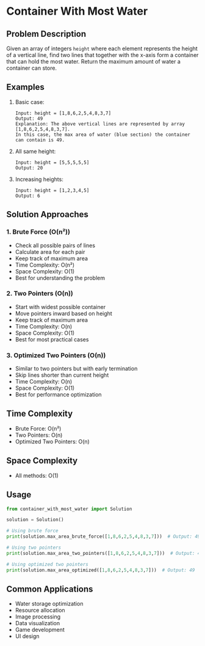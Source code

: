 # Container With Most Water

## Problem Description
Given an array of integers `height` where each element represents the height of a vertical line, find two lines that together with the x-axis form a container that can hold the most water. Return the maximum amount of water a container can store.

## Examples
1. Basic case:
   ```
   Input: height = [1,8,6,2,5,4,8,3,7]
   Output: 49
   Explanation: The above vertical lines are represented by array [1,8,6,2,5,4,8,3,7]. 
   In this case, the max area of water (blue section) the container can contain is 49.
   ```

2. All same height:
   ```
   Input: height = [5,5,5,5,5]
   Output: 20
   ```

3. Increasing heights:
   ```
   Input: height = [1,2,3,4,5]
   Output: 6
   ```

## Solution Approaches

### 1. Brute Force (O(n²))
- Check all possible pairs of lines
- Calculate area for each pair
- Keep track of maximum area
- Time Complexity: O(n²)
- Space Complexity: O(1)
- Best for understanding the problem

### 2. Two Pointers (O(n))
- Start with widest possible container
- Move pointers inward based on height
- Keep track of maximum area
- Time Complexity: O(n)
- Space Complexity: O(1)
- Best for most practical cases

### 3. Optimized Two Pointers (O(n))
- Similar to two pointers but with early termination
- Skip lines shorter than current height
- Time Complexity: O(n)
- Space Complexity: O(1)
- Best for performance optimization

## Time Complexity
- Brute Force: O(n²)
- Two Pointers: O(n)
- Optimized Two Pointers: O(n)

## Space Complexity
- All methods: O(1)

## Usage
```python
from container_with_most_water import Solution

solution = Solution()

# Using brute force
print(solution.max_area_brute_force([1,8,6,2,5,4,8,3,7]))  # Output: 49

# Using two pointers
print(solution.max_area_two_pointers([1,8,6,2,5,4,8,3,7]))  # Output: 49

# Using optimized two pointers
print(solution.max_area_optimized([1,8,6,2,5,4,8,3,7]))  # Output: 49
```

## Common Applications
- Water storage optimization
- Resource allocation
- Image processing
- Data visualization
- Game development
- UI design 